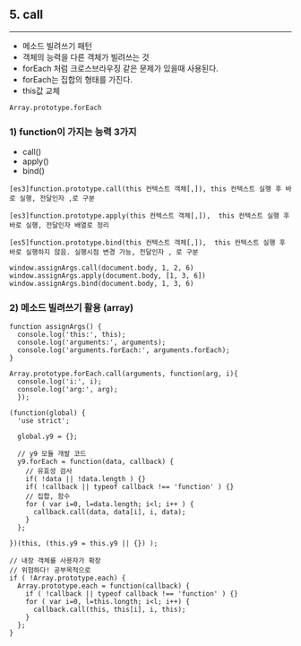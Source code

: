 ## 5. call
---

- 메소드 빌려쓰기 패턴
- 객체의 능력을 다른 객체가 빌려쓰는 것
- forEach 처럼 크로스브라우징 같은 문제가 있을때 사용된다.
- forEach는 집합의 형태를 가진다.
- this값 교체

```
Array.prototype.forEach
```

### 1) function이 가지는 능력 3가지
- call()
- apply()
- bind()

```
[es3]function.prototype.call(this 컨텍스트 객체[,]), this 컨텍스트 실행 후 바로 실행, 전달인자 ,로 구분

[es3]function.prototype.apply(this 컨텍스트 객체[,]),  this 컨텍스트 실행 후 바로 실행, 전달인자 배열로 정리

[es5]function.prototype.bind(this 컨텍스트 객체[,]),  this 컨텍스트 실행 후 바로 실행하지 않음. 실행시점 변경 가능, 전달인자 , 로 구분
```

```
window.assignArgs.call(document.body, 1, 2, 6)
window.assignArgs.apply(document.body, [1, 3, 6])
window.assignArgs.bind(document.body, 1, 3, 6)
```

### 2) 메소드 빌려쓰기 활용 (array)

```
function assignArgs() {
  console.log('this:', this);
  console.log('arguments:', arguments);
  console.log('arguments.forEach:', arguments.forEach);
}

Array.prototype.forEach.call(arguments, function(arg, i){
  console.log('i:', i);
  console.log('arg:', arg);
  });
```

```  
(function(global) {
  'use strict';

  global.y9 = {};

  // y9 모듈 개발 코드
  y9.forEach = function(data, callback) {
    // 유효성 검사
    if( !data || !data.length ) {}
    if( !callback || typeof callback !== 'function' ) {}
    // 집합, 함수
    for ( var i=0, l=data.length; i<l; i++ ) {
      callback.call(data, data[i], i, data);
    }
  };

})(this, (this.y9 = this.y9 || {}) );
```

```
// 내장 객체를 사용자가 확장
// 위험하다! 공부목적으로
if ( !Array.prototype.each) {
  Array.prototype.each = function(callback) {
    if ( !callback || typeof callback !== 'function' ) {}
    for ( var i=0, l=this.longth; i<l; i++) {
      callback.call(this, this[i], i, this);
    }
  };
}
```  
